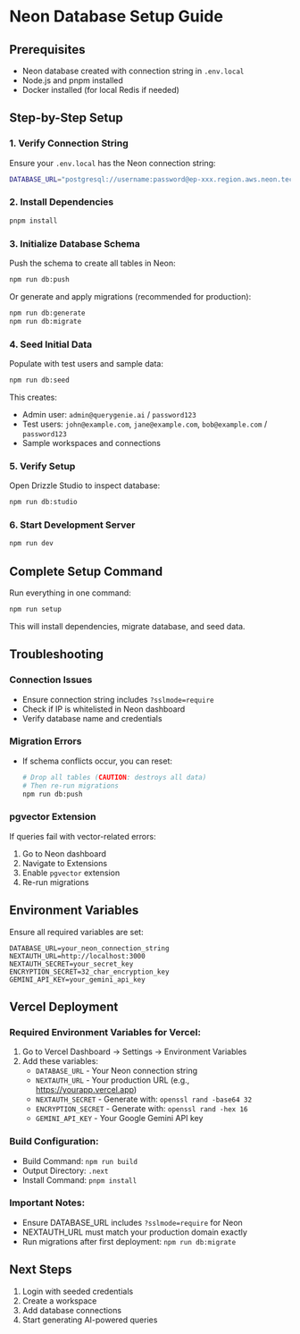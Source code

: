 # Neon Database Setup Guide

## Prerequisites
- Neon database created with connection string in `.env.local`
- Node.js and pnpm installed
- Docker installed (for local Redis if needed)

## Step-by-Step Setup

### 1. Verify Connection String
Ensure your `.env.local` has the Neon connection string:
```bash
DATABASE_URL="postgresql://username:password@ep-xxx.region.aws.neon.tech/dbname?sslmode=require"
```

### 2. Install Dependencies
```bash
pnpm install
```

### 3. Initialize Database Schema
Push the schema to create all tables in Neon:
```bash
npm run db:push
```

Or generate and apply migrations (recommended for production):
```bash
npm run db:generate
npm run db:migrate
```

### 4. Seed Initial Data
Populate with test users and sample data:
```bash
npm run db:seed
```

This creates:
- Admin user: `admin@querygenie.ai` / `password123`
- Test users: `john@example.com`, `jane@example.com`, `bob@example.com` / `password123`
- Sample workspaces and connections

### 5. Verify Setup
Open Drizzle Studio to inspect database:
```bash
npm run db:studio
```

### 6. Start Development Server
```bash
npm run dev
```

## Complete Setup Command
Run everything in one command:
```bash
npm run setup
```
This will install dependencies, migrate database, and seed data.

## Troubleshooting

### Connection Issues
- Ensure connection string includes `?sslmode=require`
- Check if IP is whitelisted in Neon dashboard
- Verify database name and credentials

### Migration Errors
- If schema conflicts occur, you can reset:
  ```bash
  # Drop all tables (CAUTION: destroys all data)
  # Then re-run migrations
  npm run db:push
  ```

### pgvector Extension
If queries fail with vector-related errors:
1. Go to Neon dashboard
2. Navigate to Extensions
3. Enable `pgvector` extension
4. Re-run migrations

## Environment Variables
Ensure all required variables are set:
```env
DATABASE_URL=your_neon_connection_string
NEXTAUTH_URL=http://localhost:3000
NEXTAUTH_SECRET=your_secret_key
ENCRYPTION_SECRET=32_char_encryption_key
GEMINI_API_KEY=your_gemini_api_key
```

## Vercel Deployment

### Required Environment Variables for Vercel:
1. Go to Vercel Dashboard → Settings → Environment Variables
2. Add these variables:
   - `DATABASE_URL` - Your Neon connection string
   - `NEXTAUTH_URL` - Your production URL (e.g., https://yourapp.vercel.app)
   - `NEXTAUTH_SECRET` - Generate with: `openssl rand -base64 32`
   - `ENCRYPTION_SECRET` - Generate with: `openssl rand -hex 16`
   - `GEMINI_API_KEY` - Your Google Gemini API key

### Build Configuration:
- Build Command: `npm run build`
- Output Directory: `.next`
- Install Command: `pnpm install`

### Important Notes:
- Ensure DATABASE_URL includes `?sslmode=require` for Neon
- NEXTAUTH_URL must match your production domain exactly
- Run migrations after first deployment: `npm run db:migrate`

## Next Steps
1. Login with seeded credentials
2. Create a workspace
3. Add database connections
4. Start generating AI-powered queries